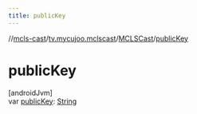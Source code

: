 ```yaml
---
title: publicKey
---
```

//[mcls-cast](../../../index.html)/[tv.mycujoo.mclscast](../index.html)/[MCLSCast](index.html)/[publicKey](public-key.html)



# publicKey



[androidJvm]\
var [publicKey](public-key.html): [String](https://kotlinlang.org/api/latest/jvm/stdlib/kotlin/-string/index.html)





